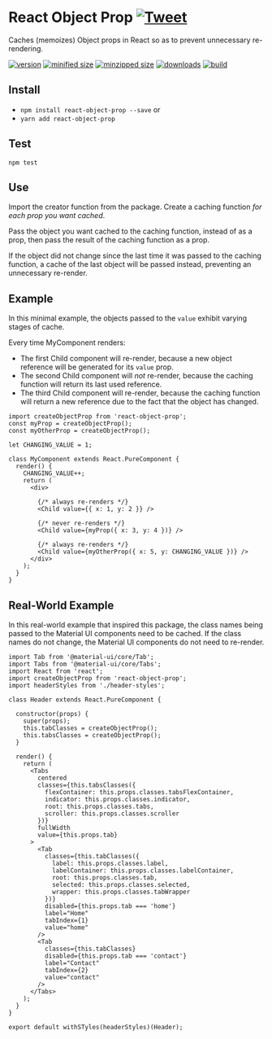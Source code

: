 # React Object Prop [![Tweet](https://img.shields.io/twitter/url/http/shields.io.svg?style=social)](https://twitter.com/intent/tweet?text=Easily%20improve%20React%20performance%20by%20caching%20your%20object%20props%20with%20the%20react-object-prop%20package!&url=https://github.com/CharlesStover/react-object-prop&via=CharlesStover&hashtags=react,reactjs,javascript,webdev,webdeveloper,webdevelopment)

Caches (memoizes) Object props in React so as to prevent unnecessary re-rendering.

[![version](https://img.shields.io/npm/v/react-object-prop.svg)](https://www.npmjs.com/package/react-object-prop)
[![minified size](https://img.shields.io/bundlephobia/min/react-object-prop.svg)](https://www.npmjs.com/package/react-object-prop)
[![minzipped size](https://img.shields.io/bundlephobia/minzip/react-object-prop.svg)](https://www.npmjs.com/package/react-object-prop)
[![downloads](https://img.shields.io/npm/dt/react-object-prop.svg)](https://www.npmjs.com/package/react-object-prop)
[![build](https://travis-ci.com/CharlesStover/react-object-prop.svg)](https://travis-ci.com/CharlesStover/react-object-prop)

## Install

* `npm install react-object-prop --save` or
* `yarn add react-object-prop`

## Test

`npm test`

## Use

Import the creator function from the package. Create a caching function _for each prop you want cached_.

Pass the object you want cached to the caching function, instead of as a prop, then pass the result of the caching function as a prop.

If the object did not change since the last time it was passed to the caching function, a cache of the last object will be passed instead, preventing an unnecessary re-render.

## Example

In this minimal example, the objects passed to the `value` exhibit varying stages of cache.

Every time MyComponent renders:

* The first Child component will re-render, because a new object reference will be generated for its `value` prop.
* The second Child component will _not_ re-render, because the caching function will return its last used reference.
* The third Child component will re-render, because the caching function will return a new reference due to the fact that the object has changed.

```JS
import createObjectProp from 'react-object-prop';
const myProp = createObjectProp();
const myOtherProp = createObjectProp();

let CHANGING_VALUE = 1;

class MyComponent extends React.PureComponent {
  render() {
    CHANGING_VALUE++;
    return (
      <div>

        {/* always re-renders */}
        <Child value={{ x: 1, y: 2 }} />

        {/* never re-renders */}
        <Child value={myProp({ x: 3, y: 4 })} />

        {/* always re-renders */}
        <Child value={myOtherProp({ x: 5, y: CHANGING_VALUE })} />
      </div>
    );
  }
}
```

## Real-World Example

In this real-world example that inspired this package, the class names being passed to the Material UI components need to be cached. If the class names do not change, the Material UI components do not need to re-render.

```JS
import Tab from '@material-ui/core/Tab';
import Tabs from '@material-ui/core/Tabs';
import React from 'react';
import createObjectProp from 'react-object-prop';
import headerStyles from './header-styles';

class Header extends React.PureComponent {

  constructor(props) {
    super(props);
    this.tabClasses = createObjectProp();
    this.tabsClasses = createObjectProp();
  }

  render() {
    return (
      <Tabs
        centered
        classes={this.tabsClasses({
          flexContainer: this.props.classes.tabsFlexContainer,
          indicator: this.props.classes.indicator,
          root: this.props.classes.tabs,
          scroller: this.props.classes.scroller
        })}
        fullWidth
        value={this.props.tab}
      >
        <Tab
          classes={this.tabClasses({
            label: this.props.classes.label,
            labelContainer: this.props.classes.labelContainer,
            root: this.props.classes.tab,
            selected: this.props.classes.selected,
            wrapper: this.props.classes.tabWrapper
          })}
          disabled={this.props.tab === 'home'}
          label="Home"
          tabIndex={1}
          value="home"
        />
        <Tab
          classes={this.tabClasses}
          disabled={this.props.tab === 'contact'}
          label="Contact"
          tabIndex={2}
          value="contact"
        />
      </Tabs>
    );
  }
}

export default withSTyles(headerStyles)(Header);
```
